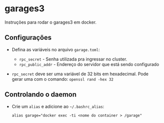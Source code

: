 # garages3
Instruções para rodar o garages3 em docker.


## Configurações
- Defina as variáveis no arquivo `garage.toml`:
    - `rpc_secret` - Senha utilizada pra ingressar no cluster.
    - `rpc_public_addr` - Endereço do servidor que está sendo configurado

- `rpc_secret` deve ser uma variável de 32 bits em hexadecimal. Pode gerar uma com o comando: `openssl rand -hex 32`


## Controlando o daemon
- Crie um `alias` e adicione ao `~/.bashrc_alias`:

    `alias garage="docker exec -ti <nome do container > /garage"`


